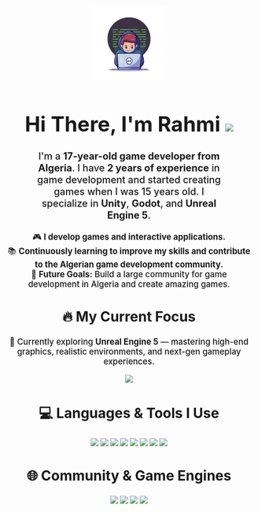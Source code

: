 <div align="center">

<!-- صورة البروفايل -->
<img src="https://raw.githubusercontent.com/mohamedelkashef15/mohamedelkashef15/main/github-profile.png" width="30%">

<!-- العنوان الرئيسي -->
<h1 style="font-size: 3em; font-weight: bold;">
  Hi There, I'm Rahmi 
  <img src="https://media.giphy.com/media/hvRJCLFzcasrR4ia7z/giphy.gif" width="50">
</h1>

<!-- الوصف -->
<p style="font-size: 1.4em; font-weight: 500; width: 80%;">
I'm a <b>17-year-old game developer from Algeria</b>.  
I have <b>2 years of experience</b> in game development and started creating games when I was 15 years old.  
I specialize in <b>Unity</b>, <b>Godot</b>, and <b>Unreal Engine 5</b>.
</p>

<!-- النقاط -->
<p style="font-size: 1.2em; font-weight: 500;">
🎮 <b>I develop games and interactive applications.</b><br>
📚 <b>Continuously learning to improve my skills and contribute to the Algerian game development community.</b><br>
🎯 <b>Future Goals:</b> Build a large community for game development in Algeria and create amazing games.
</p>

<!-- محرك Unreal Engine 5 -->
<h2 style="font-size: 2em; font-weight: bold;">🔥 My Current Focus</h2>
<p style="font-size: 1.2em; font-weight: 500;">
🚀 Currently exploring <b>Unreal Engine 5</b> — mastering high-end graphics, realistic environments, and next-gen gameplay experiences.
</p>
<img src="https://img.shields.io/badge/-Unreal%20Engine%205-0E1128?style=for-the-badge&logo=unreal-engine&logoColor=white"/>

<!-- اللغات والأدوات -->
<h2 style="font-size: 2em; font-weight: bold;">💻 Languages & Tools I Use</h2>
<p>
<img src="https://img.shields.io/badge/-C++-00599C?style=for-the-badge&logo=c%2B%2B&logoColor=white"/>
<img src="https://img.shields.io/badge/-C%23-239120?style=for-the-badge&logo=c-sharp&logoColor=white"/>
<img src="https://img.shields.io/badge/-Python-3776AB?style=for-the-badge&logo=python&logoColor=white"/>
<img src="https://img.shields.io/badge/-GDScript-478CBF?style=for-the-badge&logo=godot&logoColor=white"/>
<img src="https://img.shields.io/badge/-JavaScript-F7DF1E?style=for-the-badge&logo=javascript&logoColor=black"/>
<img src="https://img.shields.io/badge/-TypeScript-3178C6?style=for-the-badge&logo=typescript&logoColor=white"/>
<img src="https://img.shields.io/badge/-Unity-000000?style=for-the-badge&logo=unity&logoColor=white"/>
<img src="https://img.shields.io/badge/-Unreal%20Engine-313131?style=for-the-badge&logo=unreal-engine&logoColor=white"/>
</p>

<!-- المجتمع ومحركات الألعاب -->
<h2 style="font-size: 2em; font-weight: bold;">🌐 Community & Game Engines</h2>
<p>
<a href="https://discord.com/"><img src="https://img.shields.io/badge/-Discord-7289DA?style=for-the-badge&logo=discord&logoColor=white"/></a>
<a href="https://godotengine.org/"><img src="https://img.shields.io/badge/-Godot-478CBF?style=for-the-badge&logo=godot&logoColor=white"/></a>
<a href="https://unity.com/"><img src="https://img.shields.io/badge/-Unity-000000?style=for-the-badge&logo=unity&logoColor=white"/></a>
<a href="https://www.unrealengine.com/"><img src="https://img.shields.io/badge/-Unreal%20Engine%205-0E1128?style=for-the-badge&logo=unreal-engine&logoColor=white"/></a>
</p>

</div>
